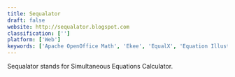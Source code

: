 ```yaml
---
title: Sequalator
draft: false 
website: http://sequalator.blogspot.com
classification: ['']
platform: ['Web']
keywords: ['Apache OpenOffice Math', 'Ekee', 'EqualX', 'Equation Illustrator V', 'KLatexFormula', 'LaTeXiT', 'LibreOffice - Math', 'MATLAB', 'Math Magic', 'Math Minion', 'MathCast', 'Mathematical LaTeX Helper', 'Overleaf', 'Paperspade', 'TeXmacs', 'Tex2Img', 'Typeset', 'Visual Math Editor', 'WIRIS editor', 'fxSolver']
---
```

Sequalator stands for Simultaneous Equations Calculator.